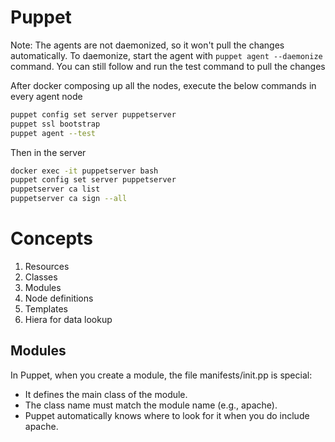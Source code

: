 # Puppet

Note: The agents are not daemonized, so it won't pull the changes automatically. To daemonize, start the agent with `puppet agent --daemonize` command. You can still follow and run the test command to pull the changes

After docker composing up all the nodes, execute the below commands in every agent node

```bash
puppet config set server puppetserver
puppet ssl bootstrap
puppet agent --test
```

Then in the server
```bash
docker exec -it puppetserver bash
puppet config set server puppetserver
puppetserver ca list
puppetserver ca sign --all
```


# Concepts
1. Resources
2. Classes
3. Modules
4. Node definitions
5. Templates
6. Hiera for data lookup

## Modules
In Puppet, when you create a module, the file manifests/init.pp is special:

* It defines the main class of the module.
* The class name must match the module name (e.g., apache).
* Puppet automatically knows where to look for it when you do include apache.
